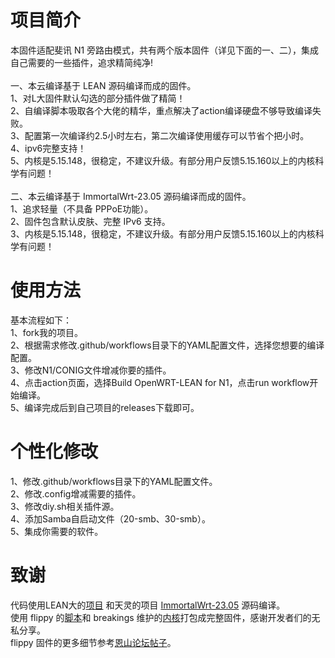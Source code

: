 # 项目简介
本固件适配斐讯 N1 旁路由模式，共有两个版本固件（详见下面的一、二），集成自己需要的一些插件，追求精简纯净!<br>
<br>
一、本云编译基于 LEAN 源码编译而成的固件。<br>
1、对L大固件默认勾选的部分插件做了精简！<br>
2、自编译脚本吸取各个大佬的精华，重点解决了action编译硬盘不够导致编译失败。<br>
3、配置第一次编译约2.5小时左右，第二次编译使用缓存可以节省个把小时。<br>
4、ipv6完整支持！<br>
5、内核是5.15.148，很稳定，不建议升级。有部分用户反馈5.15.160以上的内核科学有问题！<br>
<br>
二、本云编译基于 ImmortalWrt-23.05 源码编译而成的固件。<br>
1、追求轻量（不具备 PPPoE功能）。<br>
2、固件包含默认皮肤、完整 IPv6 支持。<br>
3、内核是5.15.148，很稳定，不建议升级。有部分用户反馈5.15.160以上的内核科学有问题！
<br>
# 使用方法
基本流程如下：<br>
1、fork我的项目。<br>
2、根据需求修改.github/workflows目录下的YAML配置文件，选择您想要的编译配置。<br>
3、修改N1/CONIG文件增减你要的插件。<br>
4、点击action页面，选择Build OpenWRT-LEAN for N1，点击run workflow开始编译。<br>
5、编译完成后到自己项目的releases下载即可。<br>
# 个性化修改
1、修改.github/workflows目录下的YAML配置文件。<br>
2、修改.config增减需要的插件。<br>
3、修改diy.sh相关插件源。<br>
4、添加Samba自启动文件（20-smb、30-smb）。<br>
5、集成你需要的软件。<br>
# 致谢
代码使用LEAN大的[项目](https://github.com/coolsnowwolf/lede) 和天灵的项目 [ImmortalWrt-23.05](https://github.com/immortalwrt/immortalwrt/tree/openwrt-23.05) 源码编译。 <br>
使用 flippy 的[脚本](https://github.com/unifreq/openwrt_packit)和 breakings 维护的[内核](https://github.com/breakings/OpenWrt/releases/tag/kernel_stable)打包成完整固件，感谢开发者们的无私分享。<br>
flippy 固件的更多细节参考[恩山论坛帖子](https://www.right.com.cn/forum/thread-4076037-1-1.html)。
